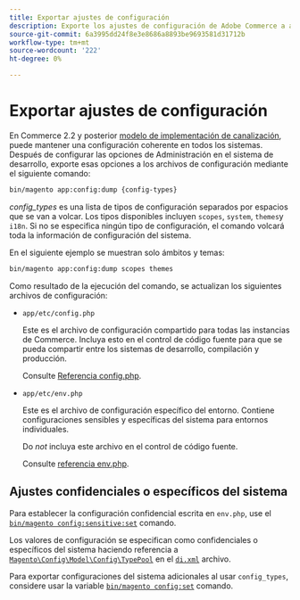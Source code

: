 ```yaml
---
title: Exportar ajustes de configuración
description: Exporte los ajustes de configuración de Adobe Commerce a archivos de configuración, también conocidos como volcado de configuración.
source-git-commit: 6a3995dd24f8e3e8686a8893be9693581d31712b
workflow-type: tm+mt
source-wordcount: '222'
ht-degree: 0%

---
```



# Exportar ajustes de configuración

En Commerce 2.2 y posterior [modelo de implementación de canalización](../deployment/technical-details.md), puede mantener una configuración coherente en todos los sistemas. Después de configurar las opciones de Administración en el sistema de desarrollo, exporte esas opciones a los archivos de configuración mediante el siguiente comando:

```bash
bin/magento app:config:dump {config-types}
```

_config_types_ es una lista de tipos de configuración separados por espacios que se van a volcar. Los tipos disponibles incluyen `scopes`, `system`, `themes`y `i18n`. Si no se especifica ningún tipo de configuración, el comando volcará toda la información de configuración del sistema.

En el siguiente ejemplo se muestran solo ámbitos y temas:

```bash
bin/magento app:config:dump scopes themes
```

Como resultado de la ejecución del comando, se actualizan los siguientes archivos de configuración:

- `app/etc/config.php`

   Este es el archivo de configuración compartido para todas las instancias de Commerce.
Incluya esto en el control de código fuente para que se pueda compartir entre los sistemas de desarrollo, compilación y producción.

   Consulte [Referencia config.php](../reference/config-reference-configphp.md).

- `app/etc/env.php`

   Este es el archivo de configuración específico del entorno.
Contiene configuraciones sensibles y específicas del sistema para entornos individuales.

   Do _not_ incluya este archivo en el control de código fuente.

   Consulte [referencia env.php](../reference/config-reference-envphp.md).

## Ajustes confidenciales o específicos del sistema

Para establecer la configuración confidencial escrita en `env.php`, use el [`bin/magento config:sensitive:set`](set-configuration-values.md#set-values) comando.

Los valores de configuración se especifican como confidenciales o específicos del sistema haciendo referencia a [`Magento\Config\Model\Config\TypePool`](https://github.com/magento/magento2/blob/2.4/app/code/Magento/Config/Model/Config/TypePool.php) en el [`di.xml`](https://devdocs.magento.com/guides/v2.4/extension-dev-guide/configuration/sensitive-and-environment-settings.html#how-to-specify-values-as-sensitive-or-system-specific) archivo.

Para exportar configuraciones del sistema adicionales al usar `config_types`, considere usar la variable [`bin/magento config:set`](set-configuration-values.md#set-values) comando.
